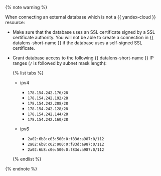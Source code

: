 
{% note warning %}

When connecting an external database which is not a {{ yandex-cloud }} resource:

* Make sure that the database uses an SSL certificate signed by a SSL certificate authority. You will not be able to create a connection in {{ datalens-short-name }} if the database uses a self-signed SSL certificate.
* Grant database access to the following {{ datalens-short-name }} IP ranges (`/` is followed by subnet mask length):

  {% list tabs %}

  - ipv4

    * `178.154.242.176/28`
    * `178.154.242.192/28`
    * `178.154.242.208/28`
    * `178.154.242.128/28`
    * `178.154.242.144/28`
    * `178.154.242.160/28`

  - ipv6

    * `2a02:6b8:c03:500:0:f83d:a987:0/112`
    * `2a02:6b8:c02:900:0:f83d:a987:0/112`
    * `2a02:6b8:c0e:500:0:f83d:a987:0/112`

  {% endlist %}

{% endnote %}
